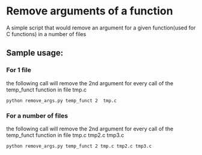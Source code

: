 # Remove arguments of a function

A simple script that would remove an argument for a given function(used for C functions) in a number of files

## Sample usage:

### For 1 file
the following call will remove the 2nd  argument for every call of the temp_funct function in file tmp.c

    python remove_args.py temp_funct 2  tmp.c
                  
### For a number of files
the following call will remove the 2nd  argument for every call of the temp_funct function in file tmp.c tmp2.c tmp3.c

    python remove_args.py temp_funct 2 tmp.c tmp2.c tmp3.c

